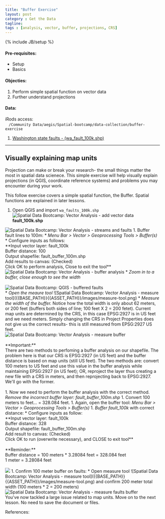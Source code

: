 ```yaml
---
title: "Buffer Exercise"
layout: post
category : Get the Data
tagline: 
tags : [analysis, vector, buffer, projections, CRS]
---
```


{% include JB/setup %}

#### Pre-requisites:

- Setup
- Basics

#### Objecties: 

1. Perform simple spatial function on vector data
2. Further understand projections

#### Data:

iRods access: <br>&nbsp;&nbsp;&nbsp;``/Community Data/aegis/Spatial-bootcamp/data-collection/buffer-exercise``

1. [Washington state faults - (wa_fault_100k.shp)](http://de.iplantcollaborative.org/dl/d/434DE989-91F4-4A29-BA17-7B08ADF2BFA2/wa_fault_100k.zip) 

----

## Visually explaining map units

Projection can make or break your research- the small things matter the most in spatial data scienece. This simple exercise will help visually explain projections (in QGIS, coordinate reference systems) and problems you may encounter during your work.

This follow exercise covers a simple spatial function, the Buffer. Spatial functions are explained in later lessons.

 1. Open QGIS and import ``wa_faults_100k.shp`` ![Spatial Data Bootcamp: Vector Analysis - add vector data]({{BASE_PATH}}{{ASSET_PATH}}/images/add-vector.png)<br>**fault_100k.shp**<br>
  <img data-featherlight="{{BASE_PATH}}{{ASSET_PATH}}/images/buffer-1.png" src="{{BASE_PATH}}{{ASSET_PATH}}/images/buffer-1.png" alt="Spatial Data Bootcamp: Vector Analysis - streams and faults"/>
 1. Buffer fault lines to 100m:
   * <em>Menu Bar > Vector > Geoprocessing Tools > Buffer(s)</em>
   * Configure inputs as follows:<br>**Input vector layer: fault_100k<br>Buffer distance: 100<br>Output shapefile: fault_buffer_100m.shp<br>Add results to canvas: (Checked)<br>Click OK to perform analysis, Close to exit the tool**<br>
 <img data-featherlight="{{BASE_PATH}}{{ASSET_PATH}}/images/buffer-2.png" src="{{BASE_PATH}}{{ASSET_PATH}}/images/buffer-2.png" alt="Spatial Data Bootcamp: Vector Analysis - buffer analysis"/>
   * <em>Zoom in to a buffer, close enough to see the width</em><br><br><img data-featherlight="{{BASE_PATH}}{{ASSET_PATH}}/images/buffer-3.png" src="{{BASE_PATH}}{{ASSET_PATH}}/images/buffer-3.png" alt="Spatial Data Bootcamp: QGIS - buffered faults"/><br>
   * <em>Open the meaure tool</em> ![Spatial Data Bootcamp: Vector Analysis - measure tool]({{BASE_PATH}}{{ASSET_PATH}}/images/measure-tool.png)
   * <em>Measure the width of the buffer.</em> Notice how the total width is only about 62 meters, or 200 feet (buffers both sides of line; 100 feet X 2 = 200 fetet). Current map units are determined by the CRS, in this case EPSG:2927 is in US feet and we need meters. Simply changing the CRS in Project Properties does not give us the correct results- this is still measured from EPSG:2927 US feet.<br>
   <img data-featherlight="{{BASE_PATH}}{{ASSET_PATH}}/images/buffer-4.png" src="{{BASE_PATH}}{{ASSET_PATH}}/images/buffer-4.png" alt="Spatial Data Bootcamp: Vector Analysis - measure buffer"/><br><br>**Important:**<br>There are two methods to perfoming a buffer analysis on our shapefile. The problem here is that our CRS is EPSG:2927 (in US feet) and the buffer distance is based on map units (still US feet). The two methods are: convert 100 meters to US feet and use this value in the buffer analysis while maintaining EPSG:2927 (in US feet); OR, reproject the layer thus creating a new file with a CRS in meters, and then reprojecting back to EPSG:2927. We'll go with the former.<br><br>
 1. Now we need to perform the buffer analysis with the correct method. <em>Remove the incorrect buffer layer: fault_buffer_100m.shp</em>
 1. Convert 100 meters to feet... = 328.084 feet.
 1. Again, open the buffer tool: <em>Menu Bar > Vector > Geoprocessing Tools > Buffer(s)</em>
 1. <em>Buffer fault_100k</em> with correct distance:
   * Configure inputs as follow:<br>**Input vector layer: fault_100k<br>Buffer distance: 328<br>Output shapefile: fault_buffer_100m.shp<br>Add result to canvas: (Checked)<br>Click OK to run (overwrite necessary), and CLOSE to exit tool**<br><br>**Reminder:**<br>Buffer distance = 100 meters * 3.28084 feet = 328.084 feet<br> 1 meter = 3.28084 feet<br><br>
   <img data-featherlight="{{BASE_PATH}}{{ASSET_PATH}}/images/buffer-5.png" src="{{BASE_PATH}}{{ASSET_PATH}}/images/buffer-5.png"  atl="Spatial Data Bootcamp: Vector Analysis - buffer vector"/>
 1. Confirm 100 meter buffer on faults:
   * Open measure tool ![Spatial Data Bootcamp: Vector Analysis - measure tool]({{BASE_PATH}}{{ASSET_PATH}}/images/measure-tool.png) and confirm 200 meter total width (100 meters * 2 = 200 meters)<br>
   <img data-featherlight="{{BASE_PATH}}{{ASSET_PATH}}/images/buffer-6.png" src="{{BASE_PATH}}{{ASSET_PATH}}/images/buffer-6.png" alt="Spatial Data Bootcamp: Vector Analysis - measure faults buffer"/><br>You've now tackled a large issue related to map units. Move on to the next lesson. No need to save the document or files.

References: 

[^1]: [http://qgis.org](http://www.qgis.org)

[^2]: [http://docs.qgis.org/2.6/en/docs/index.html](http://docs.qgis.org/2.6/en/docs/index.html)

[^3]: [http://www.gdal.org/gdal_rasterize.html](http://www.gdal.org/gdal_rasterize.html)
